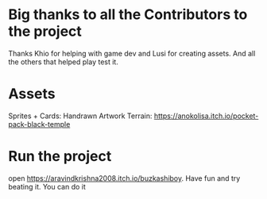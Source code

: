 # Big thanks to all the Contributors to the project
Thanks Khio for helping with game dev and Lusi for creating assets. And all the others that helped play test it.

# Assets
Sprites + Cards: Handrawn Artwork
Terrain: https://anokolisa.itch.io/pocket-pack-black-temple


# Run the project
open https://aravindkrishna2008.itch.io/buzkashiboy. Have fun and try beating it. You can do it
